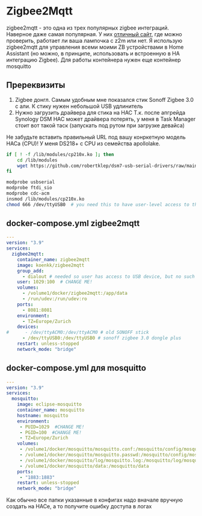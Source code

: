 # Zigbee2Mqtt
zigbee2mqtt - это одна из трех популярных zigbee интеграций. Наверное даже самая популярная. У них [отличный сайт](https://www.zigbee2mqtt.io/), где можно проверить, работает ли ваша лампочка с z2m или нет.
Я использую zigbee2mqtt для управления всеми моими ZB устройствами в Home Assistant (но можно, в принципе, использовать и встроенную в HA интеграцию Zigbee).
Для работы контейнера нужен еще контейнер mosquitto

## Пререквизиты
1. Zigbee донгл. Самым удобным мне показался стик Sonoff Zigbee 3.0 с али. К стику нужен небольшой USB удлинитель
2. Нужно загрузить драйвера для стика на НАС
Т.к. после апгрейда Synology DSM НАС может драйвера потерять, у меня в Task Manager стоит вот такой таск (запускать под рутом при загрузке девайса)

Не забудьте вставить правильный URL под вашу конркетную модель НАСа (CPU)! У меня DS218+ c CPU из семейства apollolake. 

```bash
if [ ! -f /lib/modules/cp210x.ko ]; then
    cd /lib/modules
    wget https://github.com/robertklep/dsm7-usb-serial-drivers/raw/main/modules/apollolake/cp210x.ko # CHANGE ME!!!
fi

modprobe usbserial
modprobe ftdi_sio
modprobe cdc-acm
insmod /lib/modules/cp210x.ko
chmod 666 /dev/ttyUSB0  # you need this to have user-level access to the stick from docker
```

## docker-compose.yml zigbee2mqtt
```yml
---
version: "3.9"
services:
  zigbee2mqtt:
    container_name: zigbee2mqtt
    image: koenkk/zigbee2mqtt
    group_add:
      - dialout # needed so user has access to USB device, but no such group exists in DSM7.0, so you need to do "sudo chmod 0666 /dev/ttyUSB0"!
    user: 1029:100  # CHANGE ME!
    volumes:
      - /volume1/docker/zigbee2mqtt:/app/data
      - /run/udev:/run/udev:ro
    ports:
      - 8081:8081
    environment:
      - TZ=Europe/Zurich
    devices:
#      - /dev/ttyACM0:/dev/ttyACM0 # old SONOFF stick
      - /dev/ttyUSB0:/dev/ttyUSB0 # sonoff zigbee 3.0 dongle plus 
    restart: unless-stopped
    network_mode: "bridge"
```

## docker-compose.yml для mosquitto
```yml
---
version: "3.9"
services:
  mosquitto:
    image: eclipse-mosquitto
    container_name: mosquitto
    hostname: mosquitto
    environment:
     - PUID=1029  #CHANGE ME!
     - PGID=100  #CHANGE ME!
     - TZ=Europe/Zurich
    volumes:
     - /volume1/docker/mosquitto/mosquitto.conf:/mosquitto/config/mosquitto.conf:ro
     - /volume1/docker/mosquitto/mosquitto.passwd:/mosquitto/config/mosquitto.passwd  # do chmod 0666 on that file!
     - /volume1/docker/mosquitto/log/mosquitto.log:/mosquitto/log/mosquitto.log # do chmod 0666!
     - /volume1/docker/mosquitto/data:/mosquitto/data
    ports:
     - "1883:1883"
    restart: unless-stopped
    network_mode: "bridge"
```

Как обычно все папки указанные в конфигах надо вначале вручную создать на НАСе, а то получите ошибку доступа в логах
